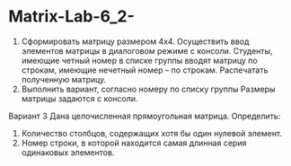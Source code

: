 # Matrix-Lab-6_2-

1.	Сформировать матрицу размером 4х4. Осуществить ввод элементов матрицы в диалоговом режиме с консоли. Студенты, имеющие четный номер в списке группы вводят матрицу по строкам, имеющие нечетный номер – по строкам. Распечатать полученную матрицу.
2.	Выполнить вариант, согласно номеру по списку группы Размеры матрицы задаются с консоли.

Вариант 3
Дана целочисленная прямоугольная матрица. Определить:
1. Количество столбцов, содержащих хотя бы один нулевой элемент.
2. Номер строки, в которой находится самая длинная серия одинаковых элементов.
